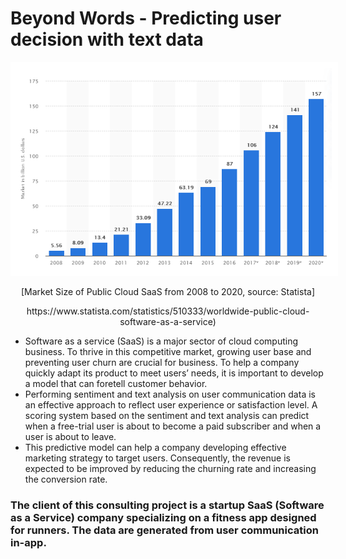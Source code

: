 # Beyond Words - Predicting user decision with text data
<p align="center"><img src="https://github.com/er1czz/beyondwords/blob/main/background.PNG" style = "border:10px solid white"></p>  
<p align="center">[Market Size of Public Cloud SaaS from 2008 to 2020, source: Statista] </p>
<p align="center">https://www.statista.com/statistics/510333/worldwide-public-cloud-software-as-a-service) </p> 



  * Software as a service (SaaS) is a major sector of cloud computing business. To thrive in this competitive market, growing user base and preventing user churn are crucial for business. To help a company quickly adapt its product to meet users’ needs, it is important to develop a model that can foretell customer behavior.  
  * Performing sentiment and text analysis on user communication data is an effective approach to reflect user experience or satisfaction level. A scoring system based on the sentiment and text analysis can predict when a free-trial user is about to become a paid subscriber and when a user is about to leave.   
  * This predictive model can help a company developing effective marketing strategy to target users. Consequently, the revenue is expected to be improved by reducing the churning rate and increasing the conversion rate.

### The client of this consulting project is a startup SaaS (Software as a Service) company specializing on a fitness app designed for runners. The data are generated from user communication in-app.
